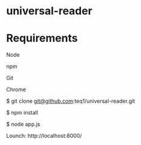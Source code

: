 universal-reader
================

Requirements
================
Node

npm

Git

Chrome

$ git clone git@github.com:teq1/universal-reader.git

$ npm install

$ node app.js

Lounch: http://localhost:8000/


